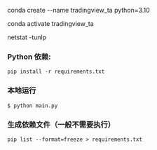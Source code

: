 

conda create --name tradingview_ta python=3.10

conda activate tradingview_ta



netstat -tunlp



 ### Python 依赖:

 ```
 pip install -r requirements.txt 
 ```


### 本地运行
```
$ python main.py

```


### 生成依赖文件（一般不需要执行）

```
pip list --format=freeze > requirements.txt

```




 